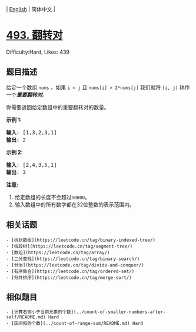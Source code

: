 
| [English](problem_en.md) | 简体中文 |

# [493. 翻转对](https://leetcode.cn/problems/reverse-pairs/)
Difficulty:Hard, Likes: 439

## 题目描述

<p>给定一个数组&nbsp;<code>nums</code>&nbsp;，如果&nbsp;<code>i &lt; j</code>&nbsp;且&nbsp;<code>nums[i] &gt; 2*nums[j]</code>&nbsp;我们就将&nbsp;<code>(i, j)</code>&nbsp;称作一个<strong><em>重要翻转对</em></strong>。</p>

<p>你需要返回给定数组中的重要翻转对的数量。</p>

<p><strong>示例 1:</strong></p>

<pre>
<strong>输入</strong>: [1,3,2,3,1]
<strong>输出</strong>: 2
</pre>

<p><strong>示例 2:</strong></p>

<pre>
<strong>输入</strong>: [2,4,3,5,1]
<strong>输出</strong>: 3
</pre>

<p><strong>注意:</strong></p>

<ol>
	<li>给定数组的长度不会超过<code>50000</code>。</li>
	<li>输入数组中的所有数字都在32位整数的表示范围内。</li>
</ol>


## 相关话题

    - [树状数组](https://leetcode.cn/tag/binary-indexed-tree/)
    - [线段树](https://leetcode.cn/tag/segment-tree/)
    - [数组](https://leetcode.cn/tag/array/)
    - [二分查找](https://leetcode.cn/tag/binary-search/)
    - [分治](https://leetcode.cn/tag/divide-and-conquer/)
    - [有序集合](https://leetcode.cn/tag/ordered-set/)
    - [归并排序](https://leetcode.cn/tag/merge-sort/)

## 相似题目

    - [计算右侧小于当前元素的个数](../count-of-smaller-numbers-after-self/README.md) Hard 
    - [区间和的个数](../count-of-range-sum/README.md) Hard 
